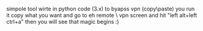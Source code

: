 simpole tool wirte in python code (3.x) to byapss vpn (copy\paste)
you run it copy what you want and go to eh remote \ vpn screen and hit "left alt+left ctrl+a" then you will see that magic begins :)
